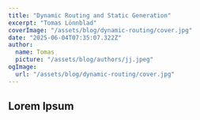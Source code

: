 ```yaml
---
title: "Dynamic Routing and Static Generation"
excerpt: "Tomas Lönnblad"
coverImage: "/assets/blog/dynamic-routing/cover.jpg"
date: "2025-06-04T07:35:07.322Z"
author:
  name: Tomas
  picture: "/assets/blog/authors/jj.jpeg"
ogImage:
  url: "/assets/blog/dynamic-routing/cover.jpg"
---
```






## Lorem Ipsum


